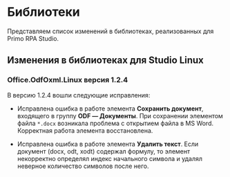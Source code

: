 # Библиотеки

Представляем список изменений в библиотеках, реализованных для Primo RPA Studio.


## Изменения в библиотеках для Studio Linux

### Office.OdfOxml.Linux версия 1.2.4

В версию 1.2.4 вошли следующие исправления:
* Исправлена ошибка в работе элемента **Сохранить документ**, входящего в группу **ODF — Документы**. При сохранении элементом файла `*.docx` возникала проблема с открытием файла в MS Word. Корректная работа элемента восстановлена.

* Исправлена ошибка в работе элемента **Удалить текст**. Если документ (docx, odt, xodt) содержал формулу, то элемент некорректно определял индекс начального символа и удалял неверное количество символов после него. 
